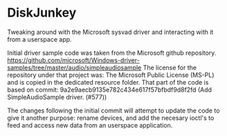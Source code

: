 # DiskJunkey
Tweaking around with the Microsoft sysvad driver and interacting with it from a userspace app.

Initial driver sample code was taken from the Microsoft github repository. 
https://github.com/microsoft/Windows-driver-samples/tree/master/audio/simpleaudiosample
The license for the repository under that project was: The Microsoft Public License (MS-PL) and is copied in the dedicated resource folder.
That part of the code is based on commit: 9a2e9aecb9135e782c434e617f57bfbdf9d8f2fd (Add SimpleAudioSample driver. (#577))

The changes following the initial commit will attempt to update the code to give it another purpose: rename devices, and add the necesary ioctl's to feed and access new data from an userspace application.